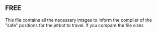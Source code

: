 ## FREE 

This file contains all the necessary images to inform the compiler of the "safe" positions for the jetbot to travel. If you compare the file sizes 
